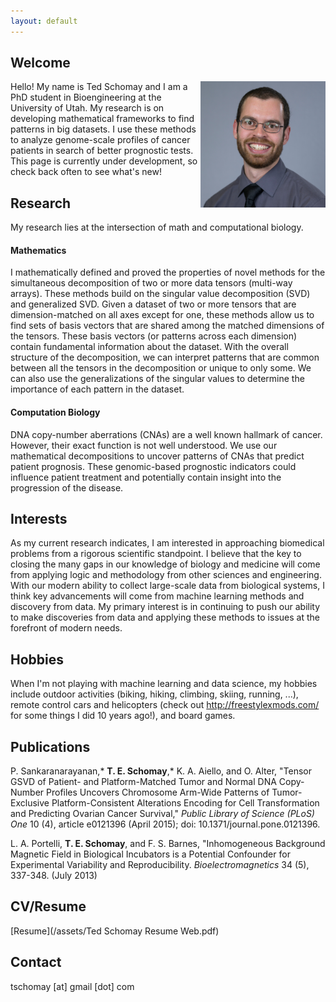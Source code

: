 ```yaml
---
layout: default
---
```


## Welcome
<img align="right" src="/assets/images/Ted.jpg" height="202" width="200">
Hello! My name is Ted Schomay and I am a PhD student in Bioengineering at the University of Utah. My research is on developing mathematical frameworks to find patterns in big datasets. I use these methods to analyze genome-scale profiles of cancer patients in search of better prognostic tests. This page is currently under development, so check back often to see what's new!

## Research
My research lies at the intersection of math and computational biology.

#### Mathematics
I mathematically defined and proved the properties of novel methods for the simultaneous decomposition of two or more data tensors (multi-way arrays). These methods build on the singular value decomposition (SVD) and generalized SVD. Given a dataset of two or more tensors that are dimension-matched on all axes except for one, these methods allow us to find sets of basis vectors that are shared among the matched dimensions of the tensors. These basis vectors (or patterns across each dimension) contain fundamental information about the dataset. With the overall structure of the decomposition, we can interpret patterns that are common between all the tensors in the decomposition or unique to only some. We can also use the generalizations of the singular values to determine the importance of each pattern in the dataset.

#### Computation Biology
DNA copy-number aberrations (CNAs) are a well known hallmark of cancer. However, their exact function is not well understood. We use our mathematical decompositions to uncover patterns of CNAs that predict patient prognosis. These genomic-based prognostic indicators could influence patient treatment and potentially contain insight into the progression of the disease. 

## Interests
As my current research indicates, I am interested in approaching biomedical problems from a rigorous scientific standpoint. I believe that the key to closing the many gaps in our knowledge of biology and medicine will come from applying logic and methodology from other sciences and engineering. With our modern ability to collect large-scale data from biological systems, I think key advancements will come from machine learning methods and discovery from data. My primary interest is in continuing to push our ability to make discoveries from data and applying these methods to issues at the forefront of modern needs.

## Hobbies
When I'm not playing with machine learning and data science, my hobbies include outdoor activities (biking, hiking, climbing, skiing, running, ...), remote control cars and helicopters (check out http://freestylexmods.com/ for some things I did 10 years ago!), and board games.


## Publications

P. Sankaranarayanan,\* **T. E. Schomay**,\* K. A. Aiello, and O. Alter, "Tensor GSVD of Patient- and Platform-Matched Tumor and Normal DNA Copy-Number Profiles Uncovers Chromosome Arm-Wide Patterns of Tumor-Exclusive Platform-Consistent Alterations Encoding for Cell Transformation and Predicting Ovarian Cancer Survival," *Public Library of Science (PLoS) One* 10 (4), article e0121396 (April 2015); doi: 10.1371/journal.pone.0121396.

L. A. Portelli, **T. E. Schomay**, and F. S. Barnes, "Inhomogeneous Background Magnetic Field in Biological Incubators is a Potential Confounder for Experimental Variability and Reproducibility. *Bioelectromagnetics* 34 (5), 337-348. (July 2013)

## CV/Resume
[Resume](/assets/Ted Schomay Resume Web.pdf)

## Contact
tschomay [at] gmail [dot] com
